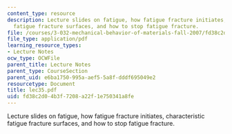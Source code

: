 ```yaml
---
content_type: resource
description: Lecture slides on fatigue, how fatigue fracture initiates, characteristic
  fatigue fracture surfaces, and how to stop fatigue fracture.
file: /courses/3-032-mechanical-behavior-of-materials-fall-2007/fd38c2d04b3f7208a22f1e750341a8fe_lec35.pdf
file_type: application/pdf
learning_resource_types:
- Lecture Notes
ocw_type: OCWFile
parent_title: Lecture Notes
parent_type: CourseSection
parent_uid: e6ba1750-995a-aef5-5a8f-dddf695049e2
resourcetype: Document
title: lec35.pdf
uid: fd38c2d0-4b3f-7208-a22f-1e750341a8fe
---
```

Lecture slides on fatigue, how fatigue fracture initiates, characteristic fatigue fracture surfaces, and how to stop fatigue fracture.


